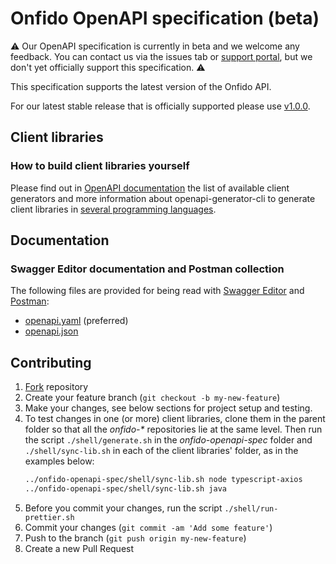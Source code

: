 # Onfido OpenAPI specification (beta)

:warning: Our OpenAPI specification is currently in beta and we welcome any feedback. You can contact us via the issues tab or [support portal](https://public.support.onfido.com), but we don't yet officially support this specification. :warning:

This specification supports the latest version of the Onfido API.

For our latest stable release that is officially supported please use [v1.0.0](https://github.com/onfido/onfido-openapi-spec/tree/v1.0.0).

## Client libraries

### How to build client libraries yourself

Please find out in [OpenAPI documentation](https://openapi-generator.tech) the list of available client generators and more information about openapi-generator-cli to generate client libraries in [several programming languages](https://openapi-generator.tech/docs/generators/#client-generators).

## Documentation

### Swagger Editor documentation and Postman collection

The following files are provided for being read with [Swagger Editor](https://editor.swagger.io/) and [Postman](https://www.postman.com/):

- [openapi.yaml](generated/artifacts/openapi-yaml/openapi/openapi.yaml) (preferred)
- [openapi.json](generated/artifacts/openapi/openapi.json)

## Contributing

1. [Fork](<https://github.com/onfido/onfido-openapi-spec/fork>) repository
2. Create your feature branch (`git checkout -b my-new-feature`)
4. Make your changes, see below sections for project setup and testing.
4. To test changes in one (or more) client libraries, clone them in the parent folder so that all the _onfido-*_ repositories lie at the same level. Then run the script `./shell/generate.sh` in the _onfido-openapi-spec_ folder and `./shell/sync-lib.sh` in each of the client libraries' folder, as in the examples below:
    ```sh
    ../onfido-openapi-spec/shell/sync-lib.sh node typescript-axios
    ../onfido-openapi-spec/shell/sync-lib.sh java
    ```
5. Before you commit your changes, run the script `./shell/run-prettier.sh`
6. Commit your changes (`git commit -am 'Add some feature'`)
7. Push to the branch (`git push origin my-new-feature`)
8. Create a new Pull Request
